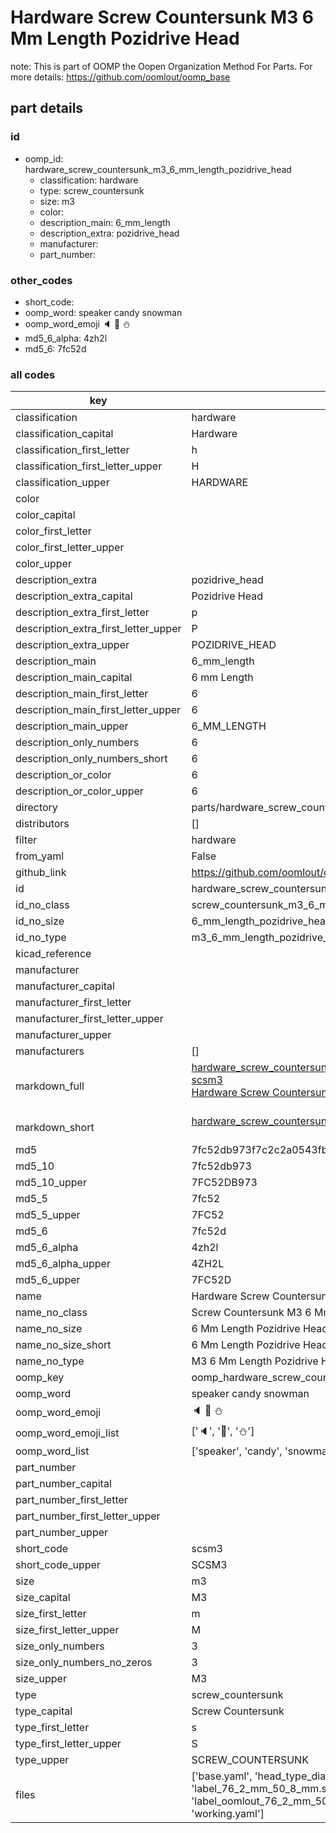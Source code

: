 # Hardware Screw Countersunk M3 6 Mm Length Pozidrive Head  

note: This is part of OOMP the Oopen Organization Method For Parts. For more details: https://github.com/oomlout/oomp_base

##  part details





### id
* oomp_id: hardware_screw_countersunk_m3_6_mm_length_pozidrive_head
  * classification: hardware
  * type: screw_countersunk
  * size: m3
  * color: 
  * description_main: 6_mm_length
  * description_extra: pozidrive_head
  * manufacturer: 
  * part_number: 

### other_codes
* short_code: 
* oomp_word: speaker candy snowman
* oomp_word_emoji :speaker: :candy: :snowman:
* md5_6_alpha: 4zh2l
* md5_6: 7fc52d

### all codes 
| key | value |  
| --- | --- |  
| classification | hardware |  
| classification_capital | Hardware |  
| classification_first_letter | h |  
| classification_first_letter_upper | H |  
| classification_upper | HARDWARE |  
| color |  |  
| color_capital |  |  
| color_first_letter |  |  
| color_first_letter_upper |  |  
| color_upper |  |  
| description_extra | pozidrive_head |  
| description_extra_capital | Pozidrive Head |  
| description_extra_first_letter | p |  
| description_extra_first_letter_upper | P |  
| description_extra_upper | POZIDRIVE_HEAD |  
| description_main | 6_mm_length |  
| description_main_capital | 6 mm Length |  
| description_main_first_letter | 6 |  
| description_main_first_letter_upper | 6 |  
| description_main_upper | 6_MM_LENGTH |  
| description_only_numbers | 6 |  
| description_only_numbers_short | 6 |  
| description_or_color | 6 |  
| description_or_color_upper | 6 |  
| directory | parts/hardware_screw_countersunk_m3_6_mm_length_pozidrive_head |  
| distributors | [] |  
| filter | hardware |  
| from_yaml | False |  
| github_link | https://github.com/oomlout/oomlout_oomp_part_src/tree/main/parts/hardware_screw_countersunk_m3_6_mm_length_pozidrive_head/working |  
| id | hardware_screw_countersunk_m3_6_mm_length_pozidrive_head |  
| id_no_class | screw_countersunk_m3_6_mm_length_pozidrive_head |  
| id_no_size | 6_mm_length_pozidrive_head |  
| id_no_type | m3_6_mm_length_pozidrive_head |  
| kicad_reference |  |  
| manufacturer |  |  
| manufacturer_capital |  |  
| manufacturer_first_letter |  |  
| manufacturer_first_letter_upper |  |  
| manufacturer_upper |  |  
| manufacturers | [] |  
| markdown_full | [hardware_screw_countersunk_m3_6_mm_length_pozidrive_head](https://github.com/oomlout/oomlout_oomp_part_src/tree/main/parts/hardware_screw_countersunk_m3_6_mm_length_pozidrive_head/working)<br>[scsm3](https://github.com/oomlout/oomlout_oomp_part_src/tree/main/parts/hardware_screw_countersunk_m3_6_mm_length_pozidrive_head/working)<br>[Hardware Screw Countersunk M3 6 Mm Length Pozidrive Head](https://github.com/oomlout/oomlout_oomp_part_src/tree/main/parts/hardware_screw_countersunk_m3_6_mm_length_pozidrive_head/working)<br><br> |  
| markdown_short | [hardware_screw_countersunk_m3_6_mm_length_pozidrive_head](https://github.com/oomlout/oomlout_oomp_part_src/tree/main/parts/hardware_screw_countersunk_m3_6_mm_length_pozidrive_head/working)<br><br> |  
| md5 | 7fc52db973f7c2c2a0543fb28ec39ce4 |  
| md5_10 | 7fc52db973 |  
| md5_10_upper | 7FC52DB973 |  
| md5_5 | 7fc52 |  
| md5_5_upper | 7FC52 |  
| md5_6 | 7fc52d |  
| md5_6_alpha | 4zh2l |  
| md5_6_alpha_upper | 4ZH2L |  
| md5_6_upper | 7FC52D |  
| name | Hardware Screw Countersunk M3 6 Mm Length Pozidrive Head |  
| name_no_class | Screw Countersunk M3 6 Mm Length Pozidrive Head |  
| name_no_size | 6 Mm Length Pozidrive Head |  
| name_no_size_short | 6 Mm Length Pozidrive Head |  
| name_no_type | M3 6 Mm Length Pozidrive Head |  
| oomp_key | oomp_hardware_screw_countersunk_m3_6_mm_length_pozidrive_head |  
| oomp_word | speaker candy snowman |  
| oomp_word_emoji | :speaker: :candy: :snowman: |  
| oomp_word_emoji_list | [':speaker:', ':candy:', ':snowman:'] |  
| oomp_word_list | ['speaker', 'candy', 'snowman'] |  
| part_number |  |  
| part_number_capital |  |  
| part_number_first_letter |  |  
| part_number_first_letter_upper |  |  
| part_number_upper |  |  
| short_code | scsm3 |  
| short_code_upper | SCSM3 |  
| size | m3 |  
| size_capital | M3 |  
| size_first_letter | m |  
| size_first_letter_upper | M |  
| size_only_numbers | 3 |  
| size_only_numbers_no_zeros | 3 |  
| size_upper | M3 |  
| type | screw_countersunk |  
| type_capital | Screw Countersunk |  
| type_first_letter | s |  
| type_first_letter_upper | S |  
| type_upper | SCREW_COUNTERSUNK |  
| files | ['base.yaml', 'head_type_diagram.png', 'label_15_mm_30_mm.pdf', 'label_15_mm_30_mm.svg', 'label_76_2_mm_50_8_mm.pdf', 'label_76_2_mm_50_8_mm.svg', 'label_bolt_76_2_mm_50_8_mm.pdf', 'label_bolt_76_2_mm_50_8_mm.svg', 'label_oomlout_76_2_mm_50_8_mm.pdf', 'label_oomlout_76_2_mm_50_8_mm.svg', 'readme.md', 'type_diagram.png', 'working.json', 'working.yaml'] |  

